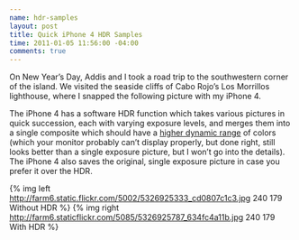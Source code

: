 ```yaml
--- 
name: hdr-samples
layout: post
title: Quick iPhone 4 HDR Samples
time: 2011-01-05 11:56:00 -04:00
comments: true
---
```

On New Year&#8217;s Day, Addis and I took a road trip to the southwestern corner of the island. We visited the seaside cliffs of Cabo Rojo&#8217;s Los Morrillos lighthouse, where I snapped the following picture with my iPhone 4.

The iPhone 4 has a software HDR function which takes various pictures in quick succession, each with varying exposure levels, and merges them into a single composite which should have a [higher dynamic range](http://en.wikipedia.org/wiki/High_dynamic_range_imaging) of colors (which your monitor probably can&#8217;t display properly, but done right, still looks better than a single exposure picture, but I won&#8217;t go into the details). The iPhone 4 also saves the original, single exposure picture in case you prefer it over the HDR.

{% img left http://farm6.static.flickr.com/5002/5326925333_cd0807c1c3.jpg 240 179 Without HDR %}
{% img right http://farm6.staticflickr.com/5085/5326925787_634fc4a11b.jpg 240 179 With HDR %}

